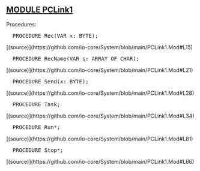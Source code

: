 
## [MODULE PCLink1](https://github.com/io-core/System/blob/main/PCLink1.Mod)

Procedures:


<pre>  PROCEDURE Rec(VAR x: BYTE);</pre> [(source)](https://github.com/io-core/System/blob/main/PCLink1.Mod#L15)


<pre>  PROCEDURE RecName(VAR s: ARRAY OF CHAR);</pre> [(source)](https://github.com/io-core/System/blob/main/PCLink1.Mod#L21)


<pre>  PROCEDURE Send(x: BYTE);</pre> [(source)](https://github.com/io-core/System/blob/main/PCLink1.Mod#L28)


<pre>  PROCEDURE Task;</pre> [(source)](https://github.com/io-core/System/blob/main/PCLink1.Mod#L34)


<pre>  PROCEDURE Run*;</pre> [(source)](https://github.com/io-core/System/blob/main/PCLink1.Mod#L81)


<pre>  PROCEDURE Stop*;</pre> [(source)](https://github.com/io-core/System/blob/main/PCLink1.Mod#L86)

